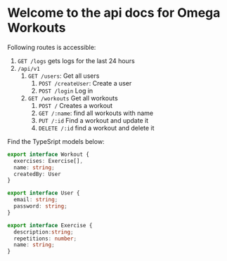 # Welcome to the api docs for Omega Workouts

Following routes is accessible:

1. `GET /logs` gets logs for the last 24 hours
1. ``/api/v1``
    1. ``GET /users``: Get all users
        1. ``POST /createUser``: Create a user
        1. ``POST /login`` Log in
    1. ``GET /workouts`` Get all workouts
        1. ``POST /`` Creates a workout
        1. ``GET /:name``: find all workouts with name
        1. ``PUT /:id`` Find a workout and update it
        1. ``DELETE /:id`` find a workout and delete it


Find the TypeSript models below: 

```typescript
export interface Workout {
  exercises: Exercise[],
  name: string;
  createdBy: User
}

export interface User {
  email: string;
  password: string;
}

export interface Exercise {
  description:string;
  repetitions: number;
  name: string;
}
